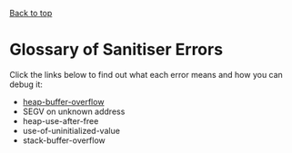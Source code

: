 [Back to top](..)

# Glossary of Sanitiser Errors

Click the links below to find out what each error means and how you can debug it:

- [heap-buffer-overflow](heap-buffer-overflow)
- SEGV on unknown address
- heap-use-after-free
- use-of-uninitialized-value
- stack-buffer-overflow
